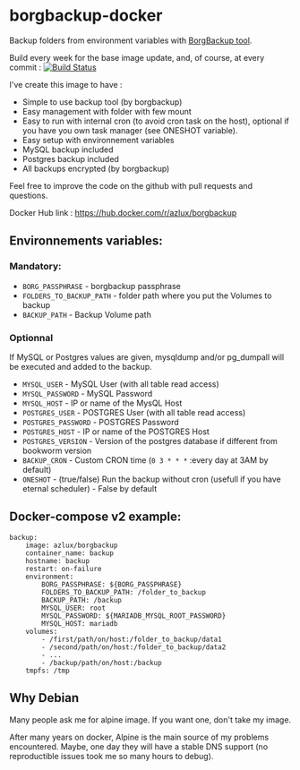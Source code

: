 # borgbackup-docker
Backup folders from environment variables with [BorgBackup tool](https://www.borgbackup.org/).

Build every week for the base image update, and, of course, at every commit : [![Build Status](https://ci.azlux.fr/api/badges/azlux/borgbackup-docker/status.svg)](https://ci.azlux.fr/azlux/borgbackup-docker)

I've create this image to have :
 - Simple to use backup tool (by borgbackup)
 - Easy management with folder with few mount
 - Easy to run with internal cron (to avoid cron task on the host), optional if you have you own task manager (see ONESHOT variable).
 - Easy setup with environnement variables
 - MySQL backup included
 - Postgres backup included
 - All backups encrypted (by borgbackup)

Feel free to improve the code on the github with pull requests and questions.

Docker Hub link : https://hub.docker.com/r/azlux/borgbackup

## Environnements variables:

### Mandatory:
- `BORG_PASSPHRASE` - borgbackup passphrase
- `FOLDERS_TO_BACKUP_PATH` - folder path where you put the Volumes to backup
- `BACKUP_PATH` - Backup Volume path

### Optionnal
If MySQL or Postgres values are given, mysqldump and/or pg_dumpall will be executed and added to the backup.
- `MYSQL_USER` - MySQL User (with all table read access)
- `MYSQL_PASSWORD` - MySQL Password
- `MYSQL_HOST` - IP or name of the MysQL Host
- `POSTGRES_USER` - POSTGRES User (with all table read access)
- `POSTGRES_PASSWORD` - POSTGRES Password
- `POSTGRES_HOST` - IP or name of the POSTGRES Host
- `POSTGRES_VERSION` - Version of the postgres database if different from bookworm version
- `BACKUP_CRON` - Custom CRON time (`0 3 * * *` :every day at 3AM by default)
- `ONESHOT` - (true/false) Run the backup without cron (usefull if you have eternal scheduler) - False by default

## Docker-compose v2 example:
```
backup:
    image: azlux/borgbackup
    container_name: backup
    hostname: backup
    restart: on-failure
    environment:
        BORG_PASSPHRASE: ${BORG_PASSPHRASE}
        FOLDERS_TO_BACKUP_PATH: /folder_to_backup
        BACKUP_PATH: /backup
        MYSQL_USER: root
        MYSQL_PASSWORD: ${MARIADB_MYSQL_ROOT_PASSWORD}
        MYSQL_HOST: mariadb
    volumes:
        - /first/path/on/host:/folder_to_backup/data1
        - /second/path/on/host:/folder_to_backup/data2
        - ...
        - /backup/path/on/host:/backup
    tmpfs: /tmp
```
## Why Debian
Many people ask me for alpine image. If you want one, don't take my image.

After many years on docker, Alpine is the main source of my problems encountered.
Maybe, one day they will have a stable DNS support (no reproductible issues took me so many hours to debug).
